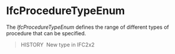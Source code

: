 # IfcProcedureTypeEnum

The _IfcProcedureTypeEnum_ defines the range of different types of procedure that can be specified.

> HISTORY&nbsp; New type in IFC2x2

